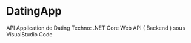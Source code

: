 # DatingApp
API Application de Dating 
Techno: .NET Core Web API ( Backend ) sous VisualStudio Code

